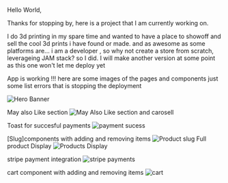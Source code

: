 Hello World, 

Thanks for stopping by, here is a project that I am currently working on.



I do 3d printing in my spare time and wanted to have a place to showoff and sell the cool 3d prints i have found or made.
and as awesome as some platforms are... i am a developer , so why not create a store from scratch, leverageing JAM stack?
so I did.
I will make another version at some point as this one won't let me deploy yet 

App is working !!! here are some images of the pages and components 
just some list errors that is stopping the deployment 



![Hero Banner](https://user-images.githubusercontent.com/56238070/205802897-b18fa5c9-4947-4314-a21b-6723c556b7ff.PNG)

May also Like section 
![May Also Like section and carosell](https://user-images.githubusercontent.com/56238070/205802903-dd6a6ec7-3e90-4365-bbcc-a395c69afeff.PNG)


Toast for succesful payments 
![payment sucess](https://user-images.githubusercontent.com/56238070/205802908-2e09699a-fc4a-4a22-8951-2bcc05bf8022.PNG)

 [Slug]components with adding and removing items
![Product  slug](https://user-images.githubusercontent.com/56238070/205802913-63e8b3e6-7566-4d29-972b-014dcb6774f1.PNG)
Full product Display
![Products Display](https://user-images.githubusercontent.com/56238070/205802918-2d9d1f7a-9718-4baf-938a-ea0c37eafead.PNG)

stripe payment integration
![stripe payments](https://user-images.githubusercontent.com/56238070/205802921-009b5a29-d574-44b9-b160-d6ab6f8515a7.PNG)

cart component with adding and removing items 
![cart](https://user-images.githubusercontent.com/56238070/205802925-68473b1f-f62a-4580-887f-46e6d0354ecd.PNG)
